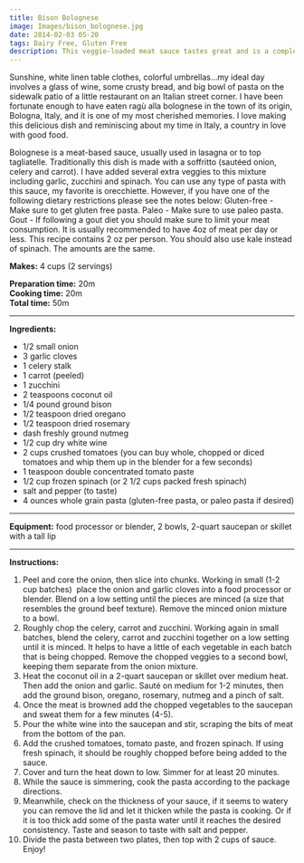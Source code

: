 ```yaml
---
title: Bison Bolognese 
image: Images/bison_bolognese.jpg
date: 2014-02-03 05-20
tags: Dairy Free, Gluten Free
description: This veggie-loaded meat sauce tastes great and is a complete meal. Not only is this dish full of veggies, but bison contains significantly less calories and less fat than beef. If you are a meat-eater and haven’t tried bison yet, then you really should check it out!
---
```

Sunshine, white linen table clothes, colorful umbrellas…my ideal day involves a glass of wine, some crusty bread, and big bowl of pasta on the sidewalk patio of a little restaurant on an Italian street corner. I have been fortunate enough to have eaten ragù alla bolognese in the town of its origin, Bologna, Italy, and it is one of my most cherished memories. I love making this delicious dish and reminiscing about my time in Italy, a country in love with good food.

Bolognese is a meat-based sauce, usually used in lasagna or to top tagliatelle. Traditionally this dish is made with a soffritto (sautéed onion, celery and carrot). I have added several extra veggies to this mixture including garlic, zucchini and spinach. You can use any type of pasta with this sauce, my favorite is orecchiette. However, if you have one of the following dietary restrictions please see the notes below:
Gluten-free - Make sure to get gluten free pasta.
Paleo - Make sure to use paleo pasta.
Gout - If following a gout diet you should make sure to limit your meat consumption. It is usually recommended to have 4oz of meat per day or less. This recipe contains 2 oz per person. You should also use kale instead of spinach. The amounts are the same.


**Makes:** 4 cups (2 servings)

**Preparation time:** 20m  
**Cooking time:** 20m  
**Total time:** 50m

---

**Ingredients:**

- 1/2 small onion
- 3 garlic cloves
- 1 celery stalk
- 1 carrot (peeled)
- 1 zucchini
- 2 teaspoons coconut oil
- 1/4 pound ground bison
- 1/2 teaspoon dried oregano
- 1/2 teaspoon dried rosemary
- dash freshly ground nutmeg
- 1/2 cup dry white wine
- 2 cups crushed tomatoes (you can buy whole, chopped or diced tomatoes and whip them up in the blender for a few seconds)
- 1 teaspoon double concentrated tomato paste
- 1/2 cup frozen spinach (or 2 1/2 cups packed fresh spinach)
-  salt and pepper (to taste)
- 4 ounces whole grain pasta (gluten-free pasta, or paleo pasta if desired)


---

**Equipment:** food processor or blender, 2 bowls, 2-quart saucepan or skillet with a tall lip

---

**Instructions:**

1. Peel and core the onion, then slice into chunks. Working in small (1-2 cup batches)  place the onion and garlic cloves into a food processor or blender. Blend on a low setting until the pieces are minced (a size that resembles the ground beef texture). Remove the minced onion mixture to a bowl.
1. Roughly chop the celery, carrot and zucchini. Working again in small batches, blend the celery, carrot and zucchini together on a low setting until it is minced. It helps to have a little of each vegetable in each batch that is being chopped. Remove the chopped veggies to a second bowl, keeping them separate from the onion mixture.
1. Heat the coconut oil in a 2-quart saucepan or skillet over medium heat. Then add the onion and garlic. Sauté on medium for 1-2 minutes, then add the ground bison, oregano, rosemary, nutmeg and a pinch of salt. 
1. Once the meat is browned add the chopped vegetables to the saucepan and sweat them for a few minutes (4-5).
1. Pour the white wine into the saucepan and stir, scraping the bits of meat from the bottom of the pan. 
1. Add the crushed tomatoes, tomato paste, and frozen spinach. If using fresh spinach, it should be roughly chopped before being added to the sauce.
1. Cover and turn the heat down to low. Simmer for at least 20 minutes. 
1. While the sauce is simmering, cook the pasta according to the package directions.
1. Meanwhile, check on the thickness of your sauce, if it seems to watery you can remove the lid and let it thicken while the pasta is cooking. Or if it is too thick add some of the pasta water until it reaches the desired consistency. Taste and season to taste with salt and pepper.
1. Divide the pasta between two plates, then top with 2 cups of sauce. Enjoy!

